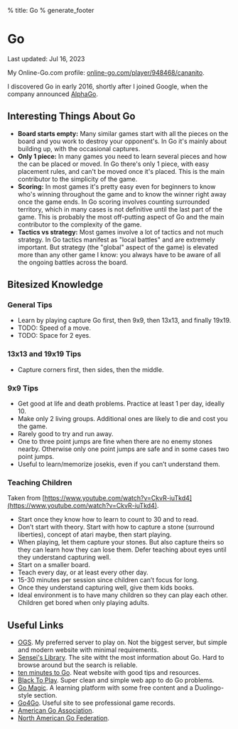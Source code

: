 % title: Go
% generate_footer

# Go

<span id="last-updated">Last updated: Jul 16, 2023</span>

My Online-Go.com profile: [online-go.com/player/948468/cananito](https://online-go.com/player/948468/cananito).

I discovered Go in early 2016, shortly after I joined Google, when the company announced [AlphaGo](https://en.wikipedia.org/wiki/AlphaGo_versus_Lee_Sedol).

## Interesting Things About Go

* **Board starts empty:** Many similar games start with all the pieces on the board and you work to destroy your opponent's. In Go it's mainly about building up, with the occasional captures.
* **Only 1 piece:** In many games you need to learn several pieces and how the can be placed or moved. In Go there's only 1 piece, with easy placement rules, and can't be moved once it's placed. This is the main contributor to the simplicity of the game.
* **Scoring:** In most games it's pretty easy even for beginners to know who's winning throughout the game and to know the winner right away once the game ends. In Go scoring involves counting surrounded territory, which in many cases is not definitive until the last part of the game. This is probably the most off-putting aspect of Go and the main contributor to the complexity of the game.
* **Tactics vs strategy:** Most games involve a lot of tactics and not much strategy. In Go tactics manifest as "local battles" and are extremely important. But strategy (the "global" aspect of the game) is elevated more than any other game I know: you always have to be aware of all the ongoing battles across the board.

## Bitesized Knowledge

### General Tips

* Learn by playing capture Go first, then 9x9, then 13x13, and finally 19x19.
* TODO: Speed of a move.
* TODO: Space for 2 eyes.

### 13x13 and 19x19 Tips

* Capture corners first, then sides, then the middle.

### 9x9 Tips

* Get good at life and death problems. Practice at least 1 per day, ideally 10.
* Make only 2 living groups. Additional ones are likely to die and cost you the game.
* Rarely good to try and run away.
* One to three point jumps are fine when there are no enemy stones nearby. Otherwise only one point jumps are safe and in some cases two point jumps.
* Useful to learn/memorize josekis, even if you can’t understand them.

### Teaching Children

Taken from [https://www.youtube.com/watch?v=CkvR-iuTkd4](https://www.youtube.com/watch?v=CkvR-iuTkd4).

* Start once they know how to learn to count to 30 and to read.
* Don’t start with theory. Start with how to capture a stone (surround liberties), concept of atari maybe, then start playing.
* When playing, let them capture your stones. But also capture theirs so they can learn how they can lose them. Defer teaching about eyes until they understand capturing well.
* Start on a smaller board.
* Teach every day, or at least every other day.
* 15-30 minutes per session since children can’t focus for long.
* Once they understand capturing well, give them kids books.
* Ideal environment is to have many children so they can play each other. Children get bored when only playing adults.

## Useful Links

* [OGS](https://online-go.com/). My preferred server to play on. Not the biggest server, but simple and modern website with minimal requirements.
* [Sensei's Library](https://senseis.xmp.net/). The site witht the most information about Go. Hard to browse around but the search is reliable.
* [ten minutes to Go](https://tenminutestogo.co.uk/). Neat website with good tips and resources.
* [Black To Play](https://blacktoplay.com/). Super clean and simple web app to do Go problems.
* [Go Magic](https://gomagic.org/). A learning platform with some free content and a Duolingo-style section.
* [Go4Go](https://www.go4go.net/go/). Useful site to see professional game records.
* [American Go Association](https://www.usgo.org/).
* [North American Go Federation](https://nagofed.org/).
